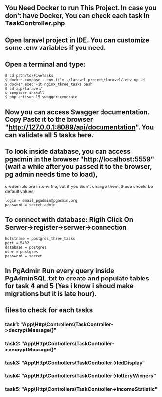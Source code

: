 ## You Need Docker to run This Project. In case you don't have Docker, You can check each task In TaskController.php
## Open laravel project in IDE. You can customize some .env variables if you need. 
## Open a terminal and type:  
```
$ cd path/to/FiveTasks
$ docker-compose --env-file ./laravel_project/laravel/.env up -d
$ docker exec -it nginx_three_tasks bash
$ cd app/laravel/
$ composer install
$ php artisan l5-swagger:generate
```
## Now you can access Swagger documentation. Copy Paste it to the browser "http://127.0.0.1:8089/api/documentation". You can validate all 5 tasks here.

## To look inside database, you can access pgadmin in the browser "http://localhost:5559" (wait a while after you passed it to the browser, pg admin needs time to load), 
credentials are in .env file, but if you didn't change them, these should be default values:
```
login = email_pgadmin@pgadmin.org
password = secret_admin
```	
## To connect with database: Rigth Click On Serwer->register->serwer->connection
```
hotstname = postgres_three_tasks
port = 5432
database = postgres
user = postgres
password = secret
```
## In PgAdmin Run every query inside PgAdminSQL.txt to create and populate tables for task 4 and 5 (Yes i know i shoud make migrations but it is late hour).

## files to check  for each tasks
### task1: "App\Http\Controllers\TaskController->decryptMessage()"
### task2: "App\Http\Controllers\TaskController->encryptMessage()"
### task3: "App\Http\Controllers\TaskController->lcdDisplay"
### task4: "App\Http\Controllers\TaskController->lotteryWinners"
### task5: "App\Http\Controllers\TaskController->incomeStatistic"
